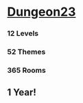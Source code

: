 # [Dungeon23](https://seanmccoy.substack.com/p/dungeon23)

### 12 Levels
### 52 Themes
### 365 Rooms

## 1 Year!